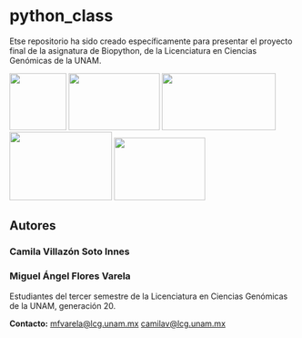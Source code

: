 # python_class
Etse repositorio ha sido creado específicamente para presentar el proyecto final de la asignatura de Biopython, de la Licenciatura en Ciencias Genómicas de la UNAM.

<img src="https://www.lcg.unam.mx/wp-content/uploads/2018/08/lcg_logo_azullcg-square.png" width="100" height="100"> <img src="https://logowik.com/content/uploads/images/unam2221.jpg" width="160" height="100"> <img src="https://www.matcuer.unam.mx/public/images/logos/CCG.jpg" width="200" height="100"> <img src="https://mexico.campus-party.org/wp-content/uploads/sites/31/2018/05/IBt-UNAM.jpg" width="180" height="120"> <img src="https://scontent-qro1-2.xx.fbcdn.net/v/t39.30808-6/319545979_927279391615679_8040181018443581264_n.jpg?_nc_cat=107&ccb=1-7&_nc_sid=9c7eae&_nc_ohc=aGU56nhK0s0AX-6TeAz&_nc_ht=scontent-qro1-2.xx&oh=00_AfArltP2W_5_JCX8qq8GPv2i8M5sSeW2dPEGE6l2zaeZuA&oe=656C8EA7" width="160" height="110">
## Autores
### Camila Villazón Soto Innes
### Miguel Ángel Flores Varela
Estudiantes del tercer semestre de la Licenciatura en Ciencias Genómicas de la UNAM, generación 20.

**Contacto:** 
mfvarela@lcg.unam.mx
camilav@lcg.unam.mx
